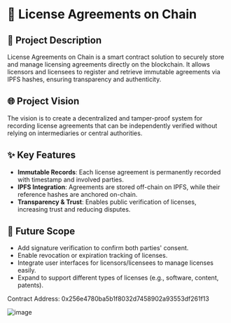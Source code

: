 # 📜 License Agreements on Chain

## 📝 Project Description
License Agreements on Chain is a smart contract solution to securely store and manage licensing agreements directly on the blockchain. It allows licensors and licensees to register and retrieve immutable agreements via IPFS hashes, ensuring transparency and authenticity.

## 🌐 Project Vision
The vision is to create a decentralized and tamper-proof system for recording license agreements that can be independently verified without relying on intermediaries or central authorities.

## ✨ Key Features
- **Immutable Records**: Each license agreement is permanently recorded with timestamp and involved parties.
- **IPFS Integration**: Agreements are stored off-chain on IPFS, while their reference hashes are anchored on-chain.
- **Transparency & Trust**: Enables public verification of licenses, increasing trust and reducing disputes.

## 🚀 Future Scope
- Add signature verification to confirm both parties' consent.
- Enable revocation or expiration tracking of licenses.
- Integrate user interfaces for licensors/licensees to manage licenses easily.
- Expand to support different types of licenses (e.g., software, content, patents).

Contract Address: 0x256e4780ba5b1f8032d7458902a93553df261f13

![image](https://github.com/user-attachments/assets/ab345b37-d296-49f8-9fc4-8fb2ba813ca4)
